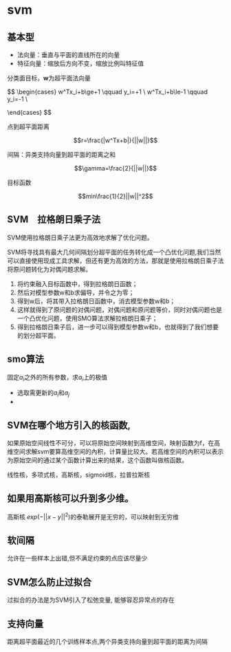 
# svm

## 基本型
- 法向量：垂直与平面的直线所在的向量
- 特征向量：缩放后方向不变，缩放比例叫特征值

分类面目标，$\mathbf{w}$为超平面法向量

$$
\begin{cases}
w^Tx_i+b\ge+1 \qquad y_i=+1 \\
w^Tx_i+b\le-1 \qquad y_i=-1 \\

\end{cases}
$$

点到超平面距离

$$r=\frac{|w^Tx+b|}{||w||}$$

间隔：异类支持向量到超平面的距离之和

$$\gamma=\frac{2}{||w||}$$

目标函数

$$min\frac{1}{2}||w||^2$$

## SVM　拉格朗日乘子法

SVM使用拉格朗日乘子法更为高效地求解了优化问题。

SVM将寻找具有最大几何间隔划分超平面的任务转化成一个凸优化问题,我们当然可以直接使用现成工具求解，但还有更为高效的方法，那就是使用拉格朗日乘子法将原问题转化为对偶问题求解。

1. 将约束融入目标函数中，得到拉格朗日函数；
2. 然后对模型参数w和b求偏导，并令之为零；
3. 得到w后，将其带入拉格朗日函数中，消去模型参数w和b；
4. 这样就得到了原问题的对偶问题，对偶问题和原问题等价，同时对偶问题也是一个凸优化问题，使用SMO算法求解拉格朗日乘子；
5. 得到拉格朗日乘子后，进一步可以得到模型参数w和b，也就得到了我们想要的划分超平面。

## smo算法

固定$a_i$之外的所有参数，求$a_i$上的极值
- 选取需更新的$a_i$和$a_j$
- 

## SVM在哪个地方引入的核函数,

如果原始空间线性不可分，可以将原始空间映射到高维空间，映射函数为f，在高维空间求解svm要算高维空间的內积，计算量比较大。若高维空间的內积可以表示为原始空间的通过某个函数计算出来的结果，这个函数叫做核函数。

线性核，多项式核，高斯核，sigmoid核，拉普拉斯核

## 如果用高斯核可以升到多少维。

高斯核 $exp(-||x-y||^2)$的泰勒展开是无穷的，可以映射到无穷维

## 软间隔
允许在一些样本上出错,但不满足约束的点应该尽量少

## SVM怎么防止过拟合

过拟合的办法是为SVM引入了松弛变量, 能够容忍异常点的存在

## 支持向量

距离超平面最近的几个训练样本点,两个异类支持向量到超平面的距离为间隔
